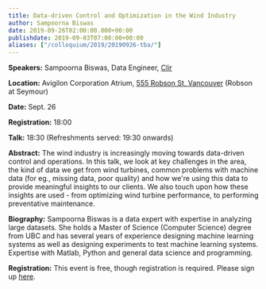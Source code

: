 ```yaml
---
title: Data-driven Control and Optimization in the Wind Industry
author: Sampoorna Biswas
date: 2019-09-26T02:00:00.000+00:00
publishdate: 2019-09-03T07:00:00+00:00
aliases: ["/colloquium/2019/20190926-tba/"]
---
```

**Speakers:** Sampoorna Biswas, Data Engineer, [Clir](https://clir.eco)

**Location:** Avigilon Corporation Atrium, [555 Robson St, Vancouver](https://goo.gl/maps/6mHjCucr32sv4jv97) (Robson at Seymour)

**Date:** Sept. 26

**Registration:** 18:00 

**Talk:** 18:30 (Refreshments served: 19:30 onwards)

**Abstract:**
The wind industry is increasingly moving towards data-driven control and operations. In this talk, we look at key challenges in the area, the kind of data we get from wind turbines, common problems with machine data (for eg., missing data, poor quality) and how we're using this data to provide meaningful insights to our clients. We also touch upon how these insights are used - from optimizing wind turbine performance, to performing preventative maintenance.

**Biography:**
Sampoorna Biswas is a data expert with expertise in analyzing large datasets. She holds a Master of Science (Computer Science) degree from UBC and has several years of experience designing machine learning systems as well as designing experiments to test machine learning systems. Expertise with Matlab, Python and general data science and programming.

**Registration:**
This event is free, though registration is required. Please sign up [here](https://www.eventbrite.com/e/bc-data-colloquium-series-sept-26-with-sampoorna-biswas-clir-tickets-71865865739). 
